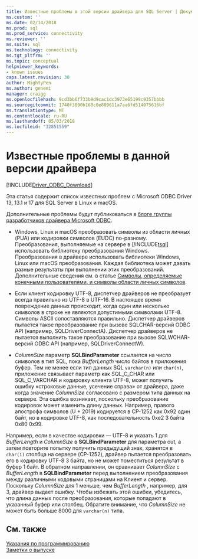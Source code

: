 ```yaml
---
title: Известные проблемы в этой версии драйвера для SQL Server | Документы Microsoft
ms.custom: ''
ms.date: 02/14/2018
ms.prod: sql
ms.prod_service: connectivity
ms.reviewer: ''
ms.suite: sql
ms.technology: connectivity
ms.tgt_pltfrm: ''
ms.topic: conceptual
helpviewer_keywords:
- known issues
caps.latest.revision: 30
author: MightyPen
ms.author: genemi
manager: craigg
ms.openlocfilehash: 9cd3bb6f733b9d9cac1dc3973e65199c9357bbbb
ms.sourcegitcommit: 1740f3090b168c0e809611a7aa6fd514075616bf
ms.translationtype: MT
ms.contentlocale: ru-RU
ms.lasthandoff: 05/03/2018
ms.locfileid: "32851559"
---
```

# <a name="known-issues-in-this-version-of-the-driver"></a>Известные проблемы в данной версии драйвера

[!INCLUDE[Driver_ODBC_Download](../../../includes/driver_odbc_download.md)]

Эта статья содержит список известных проблем с Microsoft ODBC Driver 13, 13.1 и 17 для SQL Server в Linux и macOS.

Дополнительные проблемы будут публиковаться в [блоге группы разработчиков драйвера Microsoft ODBC](http://blogs.msdn.com/b/sqlnativeclient/).  

- Windows, Linux и macOS преобразовать символы из области личных (PUA) или кодировки символов (EUDC) по-разному. Преобразования, выполняемые на сервере в [!INCLUDE[tsql](../../../includes/tsql_md.md)] использовать библиотеку преобразования Windows. Преобразования в драйвере использовать библиотеки Windows, Linux или macOS преобразования. Каждая библиотека может давать разные результаты при выполнении этих преобразований. Дополнительные сведения см. в статье [Символы, определяемые конечными пользователями, и символы области личных символов](http://msdn.microsoft.com/library/dd317802.aspx).

- Если клиент кодировку UTF-8, диспетчер драйверов не преобразует всегда правильно из UTF-8 в UTF-16. В настоящее время повреждение данных происходит, когда один или несколько символов в строке не являются допустимыми символами UTF-8. Символы ASCII сопоставляются правильно. Диспетчер драйверов пытается такое преобразование при вызове SQLCHAR-версий ODBC API (например, SQLDriverConnectA). Диспетчер драйверов не пытается выполнить такое преобразование при вызове SQLWCHAR-версий ODBC API (например, SQLDriverConnectW).  

- *ColumnSize* параметр **SQLBindParameter** ссылается на число символов в тип SQL, пока *BufferLength* число байтов в приложения буфер. Тем не менее если тип данных SQL `varchar(n)` или `char(n)`, приложение связывает параметр как SQL_C_CHAR или SQL_C_VARCHAR и кодировку клиента UTF-8, может получить ошибку «строковые данные, усечение справа» от драйвера, даже когда значение *ColumnSize* согласовано с размером типа данных на сервере. Эта ошибка возникает, поскольку преобразование кодировок может изменить длину данных. Например, правого апострофа символов (U + 2019) кодируется в CP-1252 как 0x92 один байт, но в кодировке UTF-8, как последовательность 0xe2 3 байта 0x80 0x99.

Например, если в качестве кодировки — UTF-8 и указать 1 для *BufferLength* и *ColumnSize* в **SQLBindParameter** для параметра out, а затем повторите попытку получить предыдущий знак, хранятся в `char(1)` столбца на сервере (CP-1252), драйвер пытается преобразовать его в кодировку UTF-8 3 байта, но не может поместиться результат в буфер 1 байт. В обратном направлении, он сравнивает *ColumnSize* с *BufferLength* в **SQLBindParameter** перед выполнением преобразования между различными кодовыми страницами на Клиент и сервер. Поскольку *ColumnSize* для 1 меньше, чем *BufferLength* , например, для 3, драйвер выдает ошибку. Чтобы избежать этой ошибки, убедитесь, что длина данных после преобразования, которые попадают в указанный буфер или столбец. Обратите внимание, что *ColumnSize* не может быть больше 8000 для `varchar(n)` типа.

## <a name="see-also"></a>См. также  
[Указания по программированию](../../../connect/odbc/linux-mac/programming-guidelines.md)  
[Заметки о выпуске](../../../connect/odbc/linux-mac/release-notes.md)  

